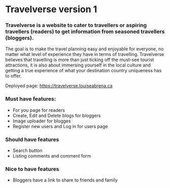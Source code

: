 # Travelverse version 1
### Travelverse is a website to cater to travellers or aspiring travellers (readers) to get information from seasoned travellers (bloggers).
The goal is to make the travel planning easy and enjoyable for everyone, no matter what level of experience they have in terms of travelling. Travelverse believes that travelling is more than just ticking off the must-see tourist attractions, it is also about immersing yourself in the local culture and getting a true experience of what your destination country uniqueness has to offer.

Deployed page: https://travelverse.louiseabrena.ca

### Must have features:
- For you page for readers
- Create, Edit and Delete blogs for bloggers
- Image uploader for blogges
- Register new users and Log in for users page

### Should have features
- Search button
- Listing comments and comment form

### Nice to have features
- Bloggers have a link to share to friends and family
